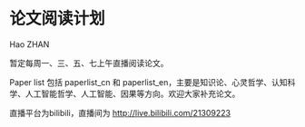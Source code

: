 # 论文阅读计划
Hao ZHAN



暂定每周一、三、五、七上午直播阅读论文。

Paper list 包括 paperlist_cn 和 paperlist_en，主要是知识论、心灵哲学、认知科学、人工智能哲学、人工智能、因果等方向。欢迎大家补充论文。

直播平台为bilibili，直播间为 http://live.bilibili.com/21309223

